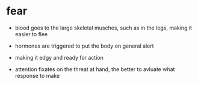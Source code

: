 # fear

- blood goes to the large skeletal musches, such as in the legs, making it easier to flee

- hormones are triggered to put the body on general alert
- making it edgy and ready for action
- attention fixates on the threat at hand, the better to avluate what response
  to make
